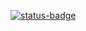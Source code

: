 [![status-badge](https://woodpecker.hnatekmar.xyz/api/badges/3/status.svg)](https://woodpecker.hnatekmar.xyz/repos/3)